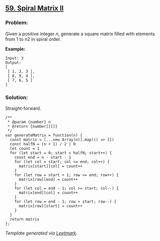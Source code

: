 [59. Spiral Matrix II](https://leetcode.com/problems/spiral-matrix-ii/description/)
-----------------------------------------------------------------------------------

### Problem:

Given a positive integer *n*, generate a square matrix filled with elements from 1 to *n*2 in spiral order.

**Example:**

    Input: 3
    Output:
    [
     [ 1, 2, 3 ],
     [ 8, 9, 4 ],
     [ 7, 6, 5 ]
    ]

### Solution:

Straight-forward.

    /**
     * @param {number} n
     * @return {number[][]}
     */
    var generateMatrix = function(n) {
      const matrix = [...new Array(n)].map(() => [])
      const halfN = (n + 1) / 2 | 0
      let count = 1
      for (let start = 0; start < halfN; start++) {
        const end = n - start - 1
        for (let col = start; col <= end; col++) {
          matrix[start][col] = count++
        }
        for (let row = start + 1; row <= end; row++) {
          matrix[row][end] = count++
        }
        for (let col = end - 1; col >= start; col--) {
          matrix[end][col] = count++
        }
        for (let row = end - 1; row > start; row--) {
          matrix[row][start] = count++
        }
      }
      return matrix
    };

*Template generated via [Leetmark](https://github.com/crimx/crx-leetmark).*
